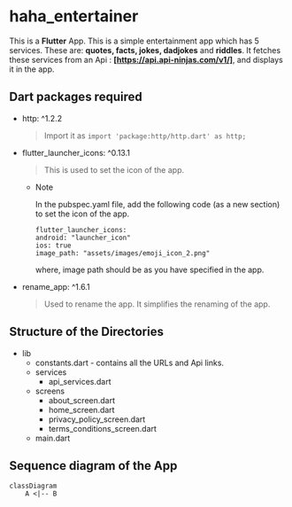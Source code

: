 # haha_entertainer

This is a **Flutter** App. This is a simple entertainment app which has 5 services. These are: **quotes, 
facts, jokes, dadjokes** and **riddles**. It fetches these services from an Api : **[https://api.api-ninjas.com/v1/]**, 
and displays it in the app.

## Dart packages required

- http: ^1.2.2
  > Import it as `import 'package:http/http.dart' as http;`
- flutter_launcher_icons: ^0.13.1
  > This is used to set the icon of the app.
  - > [!NOTE]
    > In the pubspec.yaml file, add the following code (as a new section) to set the icon of the app.
    > ```
    > flutter_launcher_icons:
    > android: "launcher_icon"
    > ios: true
    > image_path: "assets/images/emoji_icon_2.png"
    > ```
    > where, image path should be as you have specified in the app.
- rename_app: ^1.6.1
  > Used to rename the app. It simplifies the renaming of the app.
  

## Structure of the Directories

+ lib
  + constants.dart - contains all the URLs and Api links.
  + services
    + api_services.dart
  + screens
    + about_screen.dart
    + home_screen.dart
    + privacy_policy_screen.dart
    + terms_conditions_screen.dart
  + main.dart

## Sequence diagram of the App

```mermaid
classDiagram
    A <|-- B
```
  





